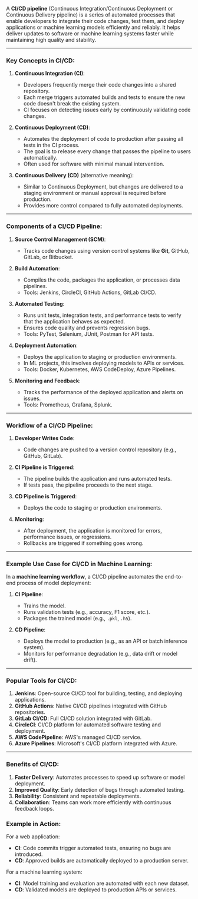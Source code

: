 A **CI/CD pipeline** (Continuous Integration/Continuous Deployment or Continuous Delivery pipeline) is a series of automated processes that enable developers to integrate their code changes, test them, and deploy applications or machine learning models efficiently and reliably. It helps deliver updates to software or machine learning systems faster while maintaining high quality and stability.

---

### Key Concepts in CI/CD:
1. **Continuous Integration (CI)**:
   - Developers frequently merge their code changes into a shared repository.
   - Each merge triggers automated builds and tests to ensure the new code doesn't break the existing system.
   - CI focuses on detecting issues early by continuously validating code changes.

2. **Continuous Deployment (CD)**:
   - Automates the deployment of code to production after passing all tests in the CI process.
   - The goal is to release every change that passes the pipeline to users automatically.
   - Often used for software with minimal manual intervention.

3. **Continuous Delivery (CD)** (alternative meaning):
   - Similar to Continuous Deployment, but changes are delivered to a staging environment or manual approval is required before production.
   - Provides more control compared to fully automated deployments.

---

### Components of a CI/CD Pipeline:
1. **Source Control Management (SCM)**:
   - Tracks code changes using version control systems like **Git**, GitHub, GitLab, or Bitbucket.

2. **Build Automation**:
   - Compiles the code, packages the application, or processes data pipelines.
   - Tools: Jenkins, CircleCI, GitHub Actions, GitLab CI/CD.

3. **Automated Testing**:
   - Runs unit tests, integration tests, and performance tests to verify that the application behaves as expected.
   - Ensures code quality and prevents regression bugs.
   - Tools: PyTest, Selenium, JUnit, Postman for API tests.

4. **Deployment Automation**:
   - Deploys the application to staging or production environments.
   - In ML projects, this involves deploying models to APIs or services.
   - Tools: Docker, Kubernetes, AWS CodeDeploy, Azure Pipelines.

5. **Monitoring and Feedback**:
   - Tracks the performance of the deployed application and alerts on issues.
   - Tools: Prometheus, Grafana, Splunk.

---

### Workflow of a CI/CD Pipeline:
1. **Developer Writes Code**:
   - Code changes are pushed to a version control repository (e.g., GitHub, GitLab).

2. **CI Pipeline is Triggered**:
   - The pipeline builds the application and runs automated tests.
   - If tests pass, the pipeline proceeds to the next stage.

3. **CD Pipeline is Triggered**:
   - Deploys the code to staging or production environments.

4. **Monitoring**:
   - After deployment, the application is monitored for errors, performance issues, or regressions.
   - Rollbacks are triggered if something goes wrong.

---

### Example Use Case for CI/CD in Machine Learning:
In a **machine learning workflow**, a CI/CD pipeline automates the end-to-end process of model deployment:
1. **CI Pipeline**:
   - Trains the model.
   - Runs validation tests (e.g., accuracy, F1 score, etc.).
   - Packages the trained model (e.g., `.pkl`, `.h5`).
   
2. **CD Pipeline**:
   - Deploys the model to production (e.g., as an API or batch inference system).
   - Monitors for performance degradation (e.g., data drift or model drift).

---

### Popular Tools for CI/CD:
1. **Jenkins**: Open-source CI/CD tool for building, testing, and deploying applications.
2. **GitHub Actions**: Native CI/CD pipelines integrated with GitHub repositories.
3. **GitLab CI/CD**: Full CI/CD solution integrated with GitLab.
4. **CircleCI**: CI/CD platform for automated software testing and deployment.
5. **AWS CodePipeline**: AWS's managed CI/CD service.
6. **Azure Pipelines**: Microsoft's CI/CD platform integrated with Azure.

---

### Benefits of CI/CD:
1. **Faster Delivery**: Automates processes to speed up software or model deployment.
2. **Improved Quality**: Early detection of bugs through automated testing.
3. **Reliability**: Consistent and repeatable deployments.
4. **Collaboration**: Teams can work more efficiently with continuous feedback loops.

### Example in Action:
For a web application:
- **CI**: Code commits trigger automated tests, ensuring no bugs are introduced.
- **CD**: Approved builds are automatically deployed to a production server.

For a machine learning system:
- **CI**: Model training and evaluation are automated with each new dataset.
- **CD**: Validated models are deployed to production APIs or services.